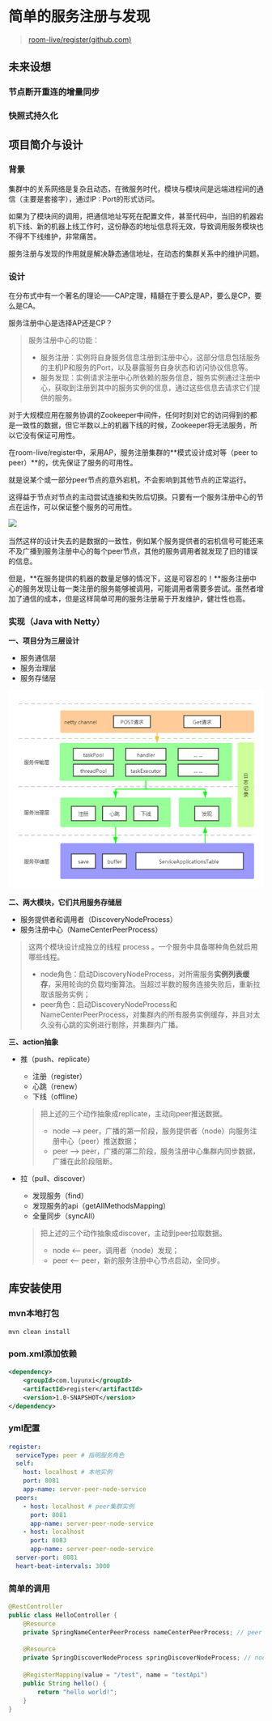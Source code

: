 # 简单的服务注册与发现

> [room-live/register(github.com)](https://github.com/SCAUComputerClassOneEEE/room-live/tree/master/register)

## 未来设想

### 节点断开重连的增量同步
### 快照式持久化


## 项目简介与设计

### 背景

集群中的关系网络是复杂且动态，在微服务时代，模块与模块间是远端进程间的通信（主要是套接字），通过IP : Port的形式访问。

如果为了模块间的调用，把通信地址写死在配置文件，甚至代码中，当旧的机器宕机下线、新的机器上线工作时，这份静态的地址信息将无效，导致调用服务模块也不得不下线维护，非常痛苦。

服务注册与发现的作用就是解决静态通信地址，在动态的集群关系中的维护问题。

### 设计

在分布式中有一个著名的理论——CAP定理，精髓在于要么是AP，要么是CP，要么是CA。

服务注册中心是选择AP还是CP？	

> 服务注册中心的功能：
>
> - 服务注册：实例将自身服务信息注册到注册中心，这部分信息包括服务的主机IP和服务的Port，以及暴露服务自身状态和访问协议信息等。
> - 服务发现：实例请求注册中心所依赖的服务信息，服务实例通过注册中心，获取到注册到其中的服务实例的信息，通过这些信息去请求它们提供的服务。

对于大规模应用在服务协调的Zookeeper中间件，任何时刻对它的访问得到的都是一致性的数据，但它半数以上的机器下线的时候，Zookeeper将无法服务，所以它没有保证可用性。

在room-live/register中，采用AP，服务注册集群的**模式设计成对等（peer to peer）**的，优先保证了服务的可用性。

就是说某个或一部分peer节点的意外宕机，不会影响到其他节点的正常运行。

这得益于节点对节点的主动尝试连接和失败后切换。只要有一个服务注册中心的节点在运作，可以保证整个服务的可用性。

![](https://raw.githubusercontent.com/hiluyx/cloudingImage/master/img/%E8%AE%BE%E8%AE%A1.png)

当然这样的设计失去的是数据的一致性，例如某个服务提供者的宕机信号可能还来不及广播到服务注册中心的每个peer节点，其他的服务调用者就发现了旧的错误的信息。

但是，**在服务提供的机器的数量足够的情况下，这是可容忍的！**服务注册中心的服务发现让每一类注册的服务能够被调用，可能调用者需要多尝试。虽然者增加了通信的成本，但是这样简单可用的服务注册易于开发维护，健壮性也高。

### 实现（Java with Netty）

**一、项目分为三层设计**

- 服务通信层
- 服务治理层
- 服务存储层

![](https://raw.githubusercontent.com/hiluyx/cloudingImage/master/img/%E6%A8%A1%E5%9E%8B.png)

**二、两大模块，它们共用服务存储层**

- 服务提供者和调用者（DiscoveryNodeProcess）
- 服务注册中心（NameCenterPeerProcess）

> 这两个模块设计成独立的线程 process 。一个服务中具备哪种角色就启用哪些线程。
>
> - node角色：启动DiscoveryNodeProcess，对所需服务**实例列表缓存**，采用轮询的负载均衡算法。当超过半数的服务连接失败后，重新拉取该服务实例；
> - peer角色：启动DiscoveryNodeProcess和NameCenterPeerProcess，对集群内的所有服务实例缓存，并且对太久没有心跳的实例进行剔除，并集群内广播。

**三、action抽象**

- 推（push、replicate）

  - 注册（register）
  - 心跳（renew）
  - 下线（offline）

  > 把上述的三个动作抽象成replicate，主动向peer推送数据。
  >
  > - node --> peer，广播的第一阶段，服务提供者（node）向服务注册中心（peer）推送数据；
  > - peer  --> peer，广播的第二阶段，服务注册中心集群内同步数据，广播在此阶段阻断。

- 拉（pull、discover）

  - 发现服务（find）
  - 发现服务的api（getAllMethodsMapping）
  - 全量同步（syncAll）

  > 把上述的三个动作抽象成discover，主动到peer拉取数据。
  >
  > - node <-- peer，调用者（node）发现；
  >- peer  <-- peer，新的服务注册中心节点启动，全同步。

## 库安装使用

### mvn本地打包

```shell
mvn clean install
```

### pom.xml添加依赖


```xml
<dependency>
	<groupId>com.luyunxi</groupId>
	<artifactId>register</artifactId>
	<version>1.0-SNAPSHOT</version>
</dependency>
```

### yml配置

```yml
register:
  serviceType: peer # 指明服务角色
  self:
    host: localhost # 本地实例
    port: 8081
    app-name: server-peer-node-service
  peers:
    - host: localhost # peer集群实例
      port: 8081
      app-name: server-peer-node-service
    - host: localhost
      port: 8083
      app-name: server-peer-node-service
  server-port: 8081
  heart-beat-intervals: 3000
```

### 简单的调用

```java
@RestController
public class HelloController {
    @Resource
    private SpringNameCenterPeerProcess nameCenterPeerProcess; // peer 启动这个

    @Resource
    private SpringDiscoverNodeProcess springDiscoverNodeProcess; // node 启动这个

    @RegisterMapping(value = "/test", name = "testApi")
    public String hello() {
		return "hello world!";
    }
}
```

